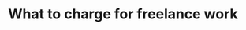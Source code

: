 ---
title: What to charge for freelance work
permalink: /what-to-charge-for-freelance-work
layout: post
---